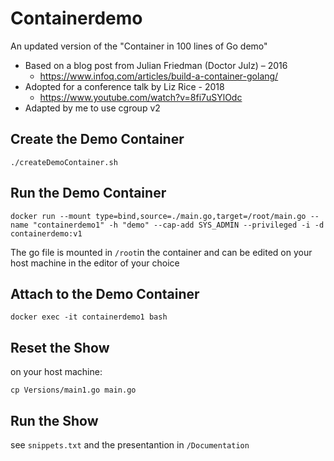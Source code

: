 # Containerdemo

An updated version of the "Container in 100 lines of Go demo"
* Based on a blog post from Julian Friedman (Doctor Julz) – 2016 
  * https://www.infoq.com/articles/build-a-container-golang/
* Adopted for a conference talk by Liz Rice - 2018
  * https://www.youtube.com/watch?v=8fi7uSYlOdc
* Adapted by me to use cgroup v2


## Create the Demo Container 
`./createDemoContainer.sh`

## Run the Demo Container
`docker run --mount type=bind,source=./main.go,target=/root/main.go --name "containerdemo1" -h "demo" --cap-add SYS_ADMIN --privileged -i -d containerdemo:v1`

The go file is mounted in `/root`in the container and can be edited on your host machine in the editor of your choice

## Attach to the Demo Container
`docker exec -it containerdemo1 bash`

## Reset the Show
on your host machine:

`cp Versions/main1.go main.go`

## Run the Show
see `snippets.txt` and the presentantion in `/Documentation`
